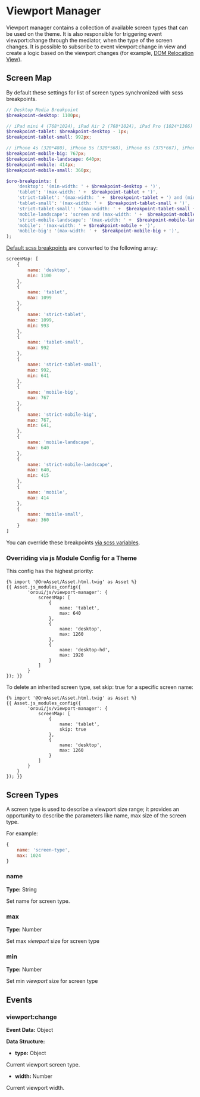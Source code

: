 <a id="bundle-docs-platform-ui-bundle-viewport-manager"></a>

# Viewport Manager

Viewport manager contains a collection of available screen types that can be used on the theme.
It is also responsible for triggering event viewport:change through the mediator, when the type of the screen changes.
It is possible to subscribe to event viewport:change in view and create a logic based on the viewport changes (for example, [DOM Relocation View](../../../commerce/FrontendBundle/dom-relocation-view.md#bundle-docs-commerce-customer-portal-frontend-bundle-dom)).

## Screen Map

By default these settings for list of screen types synchronized with scss breakpoints.

```scss
// Desktop Media Breakpoint
$breakpoint-desktop: 1100px;

// iPad mini 4 (768*1024), iPad Air 2 (768*1024), iPad Pro (1024*1366)
$breakpoint-tablet: $breakpoint-desktop - 1px;
$breakpoint-tablet-small: 992px;

// iPhone 4s (320*480), iPhone 5s (320*568), iPhone 6s (375*667), iPhone 6s Plus (414*763)
$breakpoint-mobile-big: 767px;
$breakpoint-mobile-landscape: 640px;
$breakpoint-mobile: 414px;
$breakpoint-mobile-small: 360px;

$oro-breakpoints: (
    'desktop': '(min-width: ' + $breakpoint-desktop + ')',
    'tablet': '(max-width: ' +  $breakpoint-tablet + ')',
    'strict-tablet': '(max-width: ' +  $breakpoint-tablet + ') and (min-width: ' + ($breakpoint-tablet-small + 1) + ')',
    'tablet-small': '(max-width: ' +  $breakpoint-tablet-small + ')',
    'strict-tablet-small': '(max-width: ' +  $breakpoint-tablet-small + ') and (min-width: ' + ($breakpoint-mobile-landscape + 1) + ')',
    'mobile-landscape': 'screen and (max-width: ' +  $breakpoint-mobile-landscape + ')',
    'strict-mobile-landscape': '(max-width: ' +  $breakpoint-mobile-landscape + ') and (min-width: ' + ($breakpoint-mobile + 1) + ')',
    'mobile': '(max-width: ' + $breakpoint-mobile + ')',
    'mobile-big': '(max-width: ' +  $breakpoint-mobile-big + ')',
);
```

<a href="https://github.com/oroinc/platform/blob/5.0/src/Oro/Bundle/UIBundle/Resources/public/blank/scss/settings/partials/_breakpoints.scss" target="_blank">Default scss breakpoints</a> are converted to the following array:

```javascript
screenMap: [
    {
        name: 'desktop',
        min: 1100
    },
    {
        name: 'tablet',
        max: 1099
    },
    {
        name: 'strict-tablet',
        max: 1099,
        min: 993
    },
    {
        name: 'tablet-small',
        max: 992
    },
    {
        name: 'strict-tablet-small',
        max: 992,
        min: 641
    },
    {
        name: 'mobile-big',
        max: 767
    },
    {
        name: 'strict-mobile-big',
        max: 767,
        min: 641,
    },
    {
        name: 'mobile-landscape',
        max: 640
    },
    {
        name: 'strict-mobile-landscape',
        max: 640,
        min: 415
    },
    {
        name: 'mobile',
        max: 414
    },
    {
        name: 'mobile-small',
        max: 360
    }
]
```

You can override these breakpoints [via scss variables](../../../../frontend/storefront/how-to/how-to-change-media-breakpoints.md#dev-doc-frontend-storefront-css-media-breakpoints).

### Overriding via js Module Config for a Theme

This config has the highest priority:

```none
{% import '@OroAsset/Asset.html.twig' as Asset %}
{{ Asset.js_modules_config({
        'oroui/js/viewport-manager': {
            screenMap: [
                {
                    name: 'tablet',
                    max: 640
                },
                {
                    name: 'desktop',
                    max: 1260
                },
                {
                    name: 'desktop-hd',
                    max: 1920
                }
            ]
        }
}); }}
```

To delete an inherited screen type, set skip: true for a specific screen name:

```none
{% import '@OroAsset/Asset.html.twig' as Asset %}
{{ Asset.js_modules_config({
        'oroui/js/viewport-manager': {
            screenMap: [
                {
                    name: 'tablet',
                    skip: true
                },
                {
                    name: 'desktop',
                    max: 1260
                }
            ]
        }
    }
}); }}
```

## Screen Types

A screen type is used to describe a viewport size range; it provides an opportunity to describe the parameters like name, max size of the screen type.

For example:

```javascript
{
    name: 'screen-type',
    max: 1024
}
```

### name

**Type:** String

Set name for screen type.

### max

**Type:** Number

Set max *viewport* size for screen type

### min

**Type:** Number

Set min *viewport* size for screen type

## Events

### viewport:change

**Event Data:** Object

**Data Structure:**

* **type:** Object

Current viewport screen type.

* **width:** Number

Current viewport width.

<!-- Frontend -->
